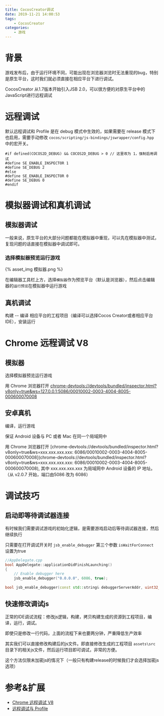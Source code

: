 ```yaml
---
title: CocosCreator调试
date: 2019-11-21 14:00:53
tags: 
	- CocosCreator
categories:
	- 游戏
---
```


# 背景

游戏发布后，由于运行环境不同，可能出现在浏览器浏览时无法重现的bug，特别是原生平台，这时我们就必须直接在相应平台下进行调试。

CocosCreator 从1.7版本开始引入JSB 2.0，可以很方便的对原生平台中的JavaScript进行远程调试

# 远程调试

默认远程调试和 Profile 是在 debug 模式中生效的，如果需要在 release 模式下也启用，需要手动修改 `cocos/scripting/js-bindings/jswrapper/config.hpp` 中的宏开关。

```
#if defined(COCOS2D_DEBUG) && COCOS2D_DEBUG > 0 // 这里改为 1，强制启用调试
#define SE_ENABLE_INSPECTOR 1
#define SE_DEBUG 2
#else
#define SE_ENABLE_INSPECTOR 0
#define SE_DEBUG 0
#endif
```

# 模拟器调试和真机调试

## 模拟器调试

一般来说，原生平台的大部分问题都能在模拟器中重现，可以先在模拟器中测试，复现问题的话直接在模拟器中调试即可。

### 选择模拟器预览运行游戏

{% asset_img 模拟器.png %}

在编辑器工具栏上方，选择`模拟器`作为预览平台（默认是浏览器），然后点击编辑器的`运行预览`在模拟器中运行游戏

## 真机调试

构建 -- 编译 相应平台的工程项目（编译可以选择Cocos Creator或者相应平台IDE），安装运行

# Chrome 远程调试 V8

## 模拟器

选择模拟器预览运行游戏

用 Chrome 浏览器打开 [chrome-devtools://devtools/bundled/inspector.html?v8only=true&ws=127.0.0.1:5086/00010002-0003-4004-8005-000600070008](chrome-devtools://devtools/bundled/inspector.html?v8only=true&ws=127.0.0.1:5086/00010002-0003-4004-8005-000600070008)

## 安卓真机

编译，运行游戏

保证 Android 设备与 PC 或者 Mac 在同一个局域网中

用 Chrome 浏览器打开 [chrome-devtools://devtools/bundled/inspector.html?v8only=true&ws=xxx.xxx.xxx.xxx: 6086/00010002-0003-4004-8005-000600070008](chrome-devtools://devtools/bundled/inspector.html?v8only=true&ws=xxx.xxx.xxx.xxx: 6086/00010002-0003-4004-8005-000600070008), 其中 xxx.xxx.xxx.xxx 为局域网中 Android 设备的 IP 地址。（从 v2.0.7 开始，端口由5086 改为 6086）

# 调试技巧

## 启动即等待调试器连接

有时候我们需要调试游戏的初始化逻辑，是需要游戏启动后等待调试器连接，然后继续执行

只需要在打开调试开关时 `jsb_enable_debugger` 第三个参数 `isWaitForConnect` 设置为true

```cpp
//AppDelegate.cpp
bool AppDelegate::applicationDidFinishLaunching()
{
    // Enable debugger here
    jsb_enable_debugger("0.0.0.0", 6086, true);
    
bool jsb_enable_debugger(const std::string& debuggerServerAddr, uint32_t port, bool isWaitForConnect)    
```

## 快速修改调试js

正常的IDE调试流程：修改js逻辑，构建，拷贝构建生成的资源到工程项目，编译，运行，调试。

即使只是修改一行代码，上面的流程下来也要两分钟，严重降低生产效率

其实我们可以直接修改构建后的js文件。即直接修改生成的工程项目 `assets\src`  目录下的相关js文件，然后运行项目即可调试，非常的方便。

这个方法仅限未加密js的情况下（一般只有构建release的时候我们才会选择加密js选项）

# 参考&扩展

- [Chrome 远程调试 V8](https://docs.cocos2d-x.org/creator/manual/zh/advanced-topics/jsb/JSB2.0-learning.html#chrome-%E8%BF%9C%E7%A8%8B%E8%B0%83%E8%AF%95-v8)
- [远程调试与 Profile](https://docs.cocos2d-x.org/creator/manual/zh/advanced-topics/jsb/JSB2.0-learning.html#%E8%BF%9C%E7%A8%8B%E8%B0%83%E8%AF%95%E4%B8%8E-profile)
